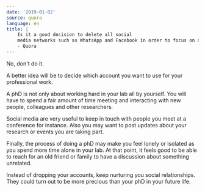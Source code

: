 ```yaml
---
date: '2019-01-02'
source: quora
language: en
title: |
    Is it a good decision to delete all social
    media networks such as WhatsApp and Facebook in order to focus on a PhD?
    - Quora
---
```


No, don't do it.

A better idea will be to decide which account you want to use for your
professional work.

A phD is not only about working hard in your lab all by yourself. You
will have to spend a fair amount of time meeting and interacting with
new people, colleagues and other researchers.

Social media are very useful to keep in touch with people you meet at a
conference for instance. Also you may want to post updates about your
research or events you are taking part.

Finally, the process of doing a phD may make you feel lonely or isolated
as you spend more time alone in your lab. At that point, it feels good
to be able to reach for an old friend or family to have a discussion
about something unrelated.

Instead of dropping your accounts, keep nurturing you social
relationships. They could turn out to be more precious than your phD in
your future life.

